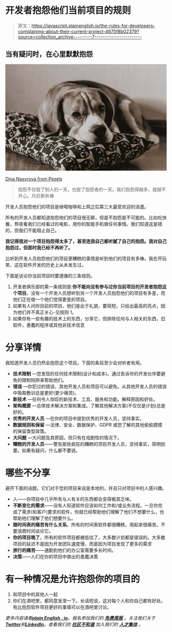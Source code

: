 # 开发者抱怨他们当前项目的规则

> 原文：<https://javascript.plainenglish.io/the-rules-for-developers-complaining-about-their-current-project-4675f8b02379?source=collection_archive---------7----------------------->

## 当有疑问时，在心里默默抱怨

![](img/f9ae7f851bf2c31ff2c36a0349782cc3.png)

[Dina Nasyrova from Pexels](https://www.pexels.com/photo/photo-of-brown-and-white-short-coated-beagle-lying-on-a-pillow-3764319/)

> 抱怨不仅毁了别人的一天，也毁了抱怨者的一天。我们抱怨得越多，就越不开心。丹尼斯祈祷

开发人员抱怨他们的项目是继喝咖啡和上网之后第三大最受欢迎的消遣。

所有的开发人员都知道抱怨他们的项目很无聊，但是不抱怨是不可能的。比如吃快餐，熬夜看我们已经看过的电影，用你的智能手机做任何事情。我们知道这是错的，但我们不能阻止自己。

**我记得我对一个项目抱怨得太多了，甚至连我自己都听腻了自己的抱怨。我对自己抱怨过，但那时我已经不再听了。**

比听到开发人员抱怨他们的项目更糟糕的事情是听到他们的项目有多棒。我在开玩笑，这在软件开发的历史上从未发生过。

下面是谈论你当前项目时要遵循的三条规则。

1.  开发者俱乐部的第一条规则是:**你不能向没有参与过你当前项目的开发者抱怨这个项目**。没有一个开发人员想听到另一个开发人员抱怨他们的项目有多差，而他们正在做一个他们觉得更差的项目。
2.  如果有人问你目前的项目，他们是出于礼貌，要简短，只给出最高的亮点，因为他们并不真正关心-见规则 1。
3.  如果你有一些有趣的技术上的东西，分享它，但排除任何与人相关的东西，旧软件，愚蠢的程序或其他非技术信息

# **分享详情**

我知道开发人员仍然会抱怨这个项目。下面的条目至少会对听者有用。

*   **技术限制** —您发现的任何技术限制(设计和成本)。通过告诉你的开发伙伴要避免的限制陷阱来帮助他们。
*   **错误** —你犯过的错误，其他开发人员和项目可以避免。从其他开发人员的错误中吸取教训总是更好(更少痛苦)。
*   **新技术** —任何令人惊叹的新技术、工具、服务和功能。解释原因和好处。
*   **架构概要** —总体技术解决方案和集成。了解其他解决方案(不仅仅是计划)总是好的。
*   **优秀的开发人员** —在你的项目中提到优秀的开发人员，坚持事实。
*   **数据规则和保留** —法律、安全、数据保护、GDPR 或您了解的其他偷偷摸摸的保留类型政策。
*   **大问题** —大问题及其原因，但只有在戏剧性的情况下。
*   **糟糕的开发人员**——警告那些疯狂的糟糕的项目开发人员，坚持事实，简明扼要。如果有疑问，什么都不要说。

# **哪些不分享**

避开下面的话题。它们对于您的项目来说是本地的，并且只对项目中的人感兴趣。

*   人——你项目中几乎所有与人有关的东西都会变得极其乏味。
*   **不断变化的需求**——没有人知道软件应该如何工作和/或业务流程。一旦你完成了需求(和客户)要求的软件，你就已经帮助他们理解了他们不想要什么，也帮助他们理解了他们想要什么。
*   **跟时间表的痛苦有什么关系**。所有的时间表软件都很糟糕，用起来很痛苦。不要浪费时间谈论它。
*   **你的项目晚了**。所有的软件项目都被低估了，大多数计划都是错误的。大多数项目的延迟不是因为开发团队速度慢，而是因为项目发现了更多的需求
*   **旅行的痛苦**——通勤到他们的办公室需要多长时间。
*   **决策**——人们在你的项目中做出的愚蠢决策

# 有一种情况是允许抱怨你的项目的

1.  和项目中的其他人一起
2.  你们在酒吧里，都同意发泄一下。长话短说，这对每个人和你自己都有好处。有比抱怨软件项目更好的事情可以在酒吧里讨论。

*更多内容请看*[***plain English . io***](https://plainenglish.io/)*。报名参加我们的* [***免费周报***](http://newsletter.plainenglish.io/) *。关注我们关于*[***Twitter***](https://twitter.com/inPlainEngHQ)*和*[***LinkedIn***](https://www.linkedin.com/company/inplainenglish/)*。查看我们的* [***社区不和谐***](https://discord.gg/GtDtUAvyhW) *加入我们的* [***人才集体***](https://inplainenglish.pallet.com/talent/welcome) *。*